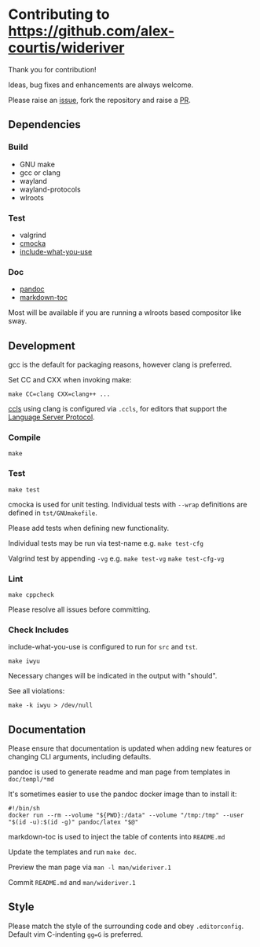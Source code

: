 # Contributing to https://github.com/alex-courtis/wideriver

Thank you for contribution!

Ideas, bug fixes and enhancements are always welcome.

Please raise an [issue](https://github.com/alex-courtis/wideriver/issues), fork the repository and raise a [PR](https://github.com/alex-courtis/wideriver/pulls).

## Dependencies

### Build
* GNU make
* gcc or clang
* wayland
* wayland-protocols
* wlroots

### Test
* valgrind
* [cmocka](https://cmocka.org/)
* [include-what-you-use](https://include-what-you-use.org/)

### Doc
* [pandoc](https://pandoc.org)
* [markdown-toc](https://github.com/jonschlinkert/markdown-toc)

Most will be available if you are running a wlroots based compositor like sway.

## Development

gcc is the default for packaging reasons, however clang is preferred.

Set CC and CXX when invoking make:

`make CC=clang CXX=clang++ ...`

[ccls](https://github.com/MaskRay/ccls) using clang is configured via `.ccls`, for editors that support the [Language Server Protocol](https://microsoft.github.io/language-server-protocol/).

### Compile

`make`

### Test

`make test`

cmocka is used for unit testing. Individual tests with `--wrap` definitions are defined in `tst/GNUmakefile`.

Please add tests when defining new functionality.

Individual tests may be run via test-name e.g.
`make test-cfg`

Valgrind test by appending `-vg` e.g.
`make test-vg`
`make test-cfg-vg`

### Lint

`make cppcheck`

Please resolve all issues before committing.

### Check Includes

include-what-you-use is configured to run for `src` and `tst`.

`make iwyu`

Necessary changes will be indicated in the output with "should".

See all violations:

`make -k iwyu > /dev/null`

## Documentation

Please ensure that documentation is updated when adding new features or changing CLI arguments, including defaults.

pandoc is used to generate readme and man page from templates in `doc/templ/*md`

It's sometimes easier to use the pandoc docker image than to install it:
```
#!/bin/sh
docker run --rm --volume "${PWD}:/data" --volume "/tmp:/tmp" --user "$(id -u):$(id -g)" pandoc/latex "$@"
```

markdown-toc is used to inject the table of contents into `README.md`

Update the templates and run `make doc`.

Preview the man page via `man -l man/wideriver.1`

Commit `README.md` and `man/wideriver.1`

## Style

Please match the style of the surrounding code and obey `.editorconfig`. Default vim C-indenting `gg=G` is preferred.

